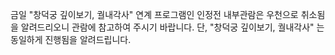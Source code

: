 금일 "창덕궁 깊이보기, 궐내각사" 연계 프로그램인 인정전 내부관람은 우천으로 취소됨을 알려드리오니 관람에 참고하여 주시기 바랍니다. 단, "창덕궁 깊이보기, 궐내각사" 는 동일하게 진행됨을 알려드립니다.